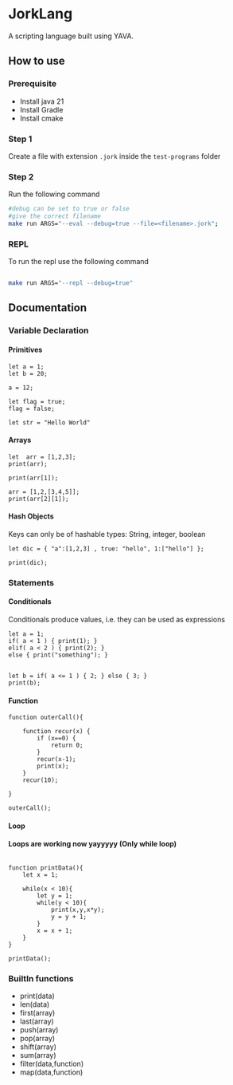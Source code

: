 # JorkLang

A scripting language built using YAVA.

## How to use

### Prerequisite

- Install java 21
- Install Gradle
- Install cmake

### Step 1

Create a file with extension `.jork` inside the `test-programs` folder

### Step 2

Run the following command

```bash
#debug can be set to true or false
#give the correct filename
make run ARGS="--eval --debug=true --file=<filename>.jork";

```

### REPL

To run the repl use the following command

```bash

make run ARGS="--repl --debug=true"

```

## Documentation

### Variable Declaration

#### Primitives

```
let a = 1;
let b = 20;

a = 12;

let flag = true;
flag = false;

let str = "Hello World"

```

#### Arrays

```
let  arr = [1,2,3];
print(arr);

print(arr[1]);

arr = [1,2,[3,4,5]];
print(arr[2][1]);

```

#### Hash Objects

Keys can only be of hashable types: String, integer, boolean

```
let dic = { "a":[1,2,3] , true: "hello", 1:["hello"] };

print(dic);

```

### Statements

#### Conditionals

Conditionals produce values, i.e. they can be used as expressions

```
let a = 1;
if( a < 1 ) { print(1); }
elif( a < 2 ) { print(2); }
else { print("something"); }


let b = if( a <= 1 ) { 2; } else { 3; }
print(b);

```

#### Function

```
function outerCall(){

    function recur(x) {
        if (x==0) {
            return 0;
        }
        recur(x-1);
        print(x);
    }
    recur(10);

}

outerCall();
```

#### Loop

#### Loops are working now yayyyyy (Only while loop)

```

function printData(){
    let x = 1;

    while(x < 10){
        let y = 1;
        while(y < 10){
            print(x,y,x*y);
            y = y + 1;
        }
        x = x + 1;
    }
}

printData();

```

### BuiltIn functions

- print(data)
- len(data)
- first(array)
- last(array)
- push(array)
- pop(array)
- shift(array)
- sum(array)
- filter(data,function)
- map(data,function)

